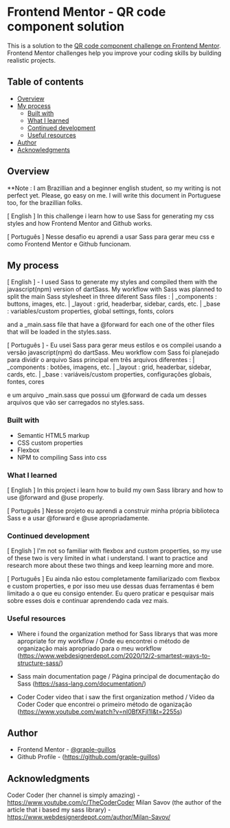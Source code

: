 # Frontend Mentor - QR code component solution

This is a solution to the [QR code component challenge on Frontend Mentor](https://www.frontendmentor.io/challenges/qr-code-component-iux_sIO_H). Frontend Mentor challenges help you improve your coding skills by building realistic projects. 

## Table of contents

- [Overview](#overview)
- [My process](#my-process)
  - [Built with](#built-with)
  - [What I learned](#what-i-learned)
  - [Continued development](#continued-development)
  - [Useful resources](#useful-resources)
- [Author](#author)
- [Acknowledgments](#acknowledgments)

## Overview

**Note  : I am Brazillian and a beginner english student, so my writing is not perfect yet. Please, go easy on me. I will write this document in Portuguese too, for the brazillian folks.

[ English ] In this challenge i learn how to use Sass for generating my css styles and how Frontend Mentor and Github works. 

[ Português ] Nesse desafio eu aprendi a usar Sass para gerar meu css e como Frontend Mentor e Github funcionam.

## My process

[ English ] - I used Sass to generate my styles and compiled them with the javascript(npm) version of dartSass.
My workflow with Sass was planned to split the main Sass stylesheet in three diferent Sass files :
  | _components : buttons, images, etc.
  | _layout : grid, headerbar, sidebar, cards, etc.
  | _base : variables/custom properties, global settings, fonts, colors

and a _main.sass file that have a @forward for each one of the other files that will be loaded in the styles.sass.

[ Português ] - Eu usei Sass para gerar meus estilos e os compilei usando a versão javascript(npm) do dartSass.
Meu workflow com Sass foi planejado para dividir o arquivo Sass principal em três arquivos diferentes :
  | _components : botões, imagens, etc.
  | _layout : grid, headerbar, sidebar, cards, etc.
  | _base : variáveis/custom properties, configurações globais, fontes, cores

e um arquivo _main.sass que possui um @forward de cada um desses arquivos que vão ser carregados no styles.sass.

### Built with

- Semantic HTML5 markup
- CSS custom properties
- Flexbox
- NPM to compiling Sass into css


### What I learned

[ English ] In this project i learn how to build my own Sass library and how to use @forward and @use properly.


[ Português ] Nesse projeto eu aprendi a construir minha própria biblioteca Sass e a usar @forward e @use apropriadamente.

### Continued development

[ English ] I'm not so familiar with flexbox and custom properties, so my use of these two is very limited in what i understand. I want to practice and research more about these two things and keep learning more and more.


[ Português ] Eu ainda não estou completamente familiarizado com flexbox e custom properties, e por isso meu use dessas duas ferramentas é bem limitado a o que eu consigo entender. Eu quero praticar e pesquisar mais sobre esses dois e continuar aprendendo cada vez mais.

### Useful resources

- Where i found the organization method for Sass librarys that was more apropriate for my workflow  / Onde eu encontrei o método de organização mais apropriado para o meu workflow 
  (https://www.webdesignerdepot.com/2020/12/2-smartest-ways-to-structure-sass/)

- Sass main documentation page / Página principal de documentação do Sass
  (https://sass-lang.com/documentation/)

- Coder Coder video that i saw the first organization method / Vídeo da Coder Coder que encontrei o primeiro método de oganização
  (https://www.youtube.com/watch?v=nI0BfXFjI1I&t=2255s)

## Author

- Frontend Mentor - [@graple-guillos](https://www.frontendmentor.io/profile/graple-guillos)
- Github Profile - (https://github.com/graple-guillos)

## Acknowledgments

Coder Coder (her channel is simply amazing) - https://www.youtube.com/c/TheCoderCoder
Milan Savov (the author of the article that i based my sass library) - https://www.webdesignerdepot.com/author/Milan-Savov/
